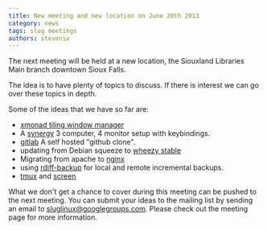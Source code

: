```yaml
---
title: New meeting and new location on June 20th 2013
category: news
tags: slug meetings
authors: stevenix
---
```


The next meeting will be held at a new location, the Siouxland Libraries Main branch downtown Sioux Falls.

The idea is to have plenty of topics to discuss. If there is interest we can go over these topics in depth.

Some of the ideas that we have so far are:

 * [xmonad tiling window manager](http://xmonad.org/)
 * A [synergy](http://synergy-foss.org/) 3 computer, 4 monitor setup with keybindings.
 * [gitlab](http://gitlab.org/) A self hosted "github clone".
 * updating from Debian squeeze to [wheezy stable](http://www.debian.org/releases/stable/)
 * Migrating from apache to [nginx](http://wiki.nginx.org/Main)
 * using [rdiff-backup](http://rdiff-backup.nongnu.org/) for local and remote incremental backups.
 * [tmux](http://tmux.sourceforge.net/) and [screen](http://www.gnu.org/software/screen/)

What we don't get a chance to cover during this meeting can be pushed to the next meeting. You can submit your ideas to the mailing list by sending an email to sluglinux@googlegroups.com. Please check out the meeting page for more information.
